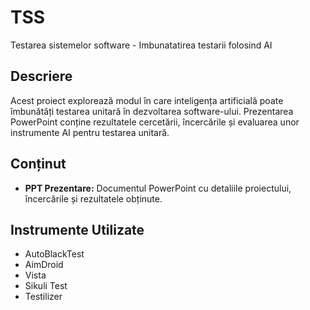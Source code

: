 # TSS
Testarea sistemelor software - Imbunatatirea testarii folosind AI

## Descriere
Acest proiect explorează modul în care inteligența artificială poate îmbunătăți testarea unitară în dezvoltarea software-ului. Prezentarea PowerPoint conține rezultatele cercetării, încercările și evaluarea unor instrumente AI pentru testarea unitară.

## Conținut
- **PPT Prezentare:** Documentul PowerPoint cu detaliile proiectului, încercările și rezultatele obținute.

## Instrumente Utilizate
- AutoBlackTest
- AimDroid
- Vista
- Sikuli Test
- Testilizer
